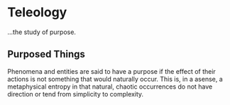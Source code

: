 # Teleology
...the study of purpose.


## Purposed Things

Phenomena and entities are said to have a purpose if the effect of their actions is not something that would naturally occur.
This is, in a asense, a metaphysical entropy in that natural, chaotic occurrences do not have direction or tend from simplicity to complexity.

